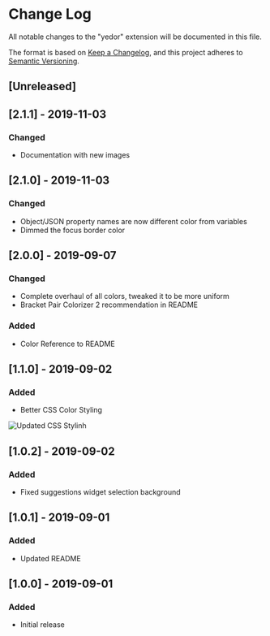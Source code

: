 # Change Log

All notable changes to the "yedor" extension will be documented in this file.

The format is based on [Keep a Changelog](https://keepachangelog.com/en/1.0.0/),
and this project adheres to [Semantic Versioning](https://semver.org/spec/v2.0.0.html).

## [Unreleased]

## [2.1.1] - 2019-11-03

### Changed

- Documentation with new images

## [2.1.0] - 2019-11-03

### Changed

- Object/JSON property names are now different color from variables
- Dimmed the focus border color

## [2.0.0] - 2019-09-07

### Changed

- Complete overhaul of all colors, tweaked it to be more uniform
- Bracket Pair Colorizer 2 recommendation in README

### Added

- Color Reference to README

## [1.1.0] - 2019-09-02

### Added

- Better CSS Color Styling

<img src="https://i.imgur.com/yxDI8B6.png" alt="Updated CSS Stylinh">

## [1.0.2] - 2019-09-02

### Added

- Fixed suggestions widget selection background

## [1.0.1] - 2019-09-01

### Added

- Updated README

## [1.0.0] - 2019-09-01

### Added

- Initial release
